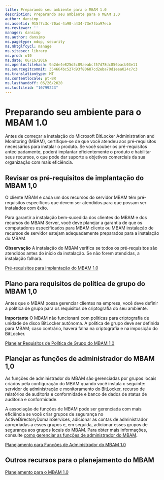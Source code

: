 ```yaml
---
title: Preparando seu ambiente para o MBAM 1.0
description: Preparando seu ambiente para o MBAM 1.0
author: dansimp
ms.assetid: 915f7c3c-70ad-4a90-a434-73e7fba97ecb
ms.reviewer: ''
manager: dansimp
ms.author: dansimp
ms.pagetype: mdop, security
ms.mktglfcycl: manage
ms.sitesec: library
ms.prod: w10
ms.date: 06/16/2016
ms.openlocfilehash: 9a2de4e825d5c89aeabcf57d78dc856bacb03e11
ms.sourcegitcommit: 354664bc527d93f80687cd2eba70d1eea024c7c3
ms.translationtype: MT
ms.contentlocale: pt-BR
ms.lasthandoff: 06/26/2020
ms.locfileid: "10799223"
---
```

# Preparando seu ambiente para o MBAM 1.0


Antes de começar a instalação do Microsoft BitLocker Administration and Monitoring (MBAM), certifique-se de que você atendeu aos pré-requisitos necessários para instalar o produto. Se você souber os pré-requisitos antecipadamente, poderá implantar eficientemente o produto e habilitar seus recursos, o que pode dar suporte a objetivos comerciais da sua organização com mais eficiência.

## Revisar os pré-requisitos de implantação do MBAM 1,0


O cliente MBAM e cada um dos recursos do servidor MBAM têm pré-requisitos específicos que devem ser atendidos para que possam ser instalados com êxito.

Para garantir a instalação bem-sucedida dos clientes do MBAM e dos recursos do MBAM Server, você deve planejar a garantia de que os computadores especificados para MBAM cliente ou MBAM instalação de recursos de servidor estejam adequadamente preparados para a instalação do MBAM.

**Observação**  A instalação do MBAM verifica se todos os pré-requisitos são atendidos antes do início da instalação. Se não forem atendidas, a instalação falhará.

 

[Pré-requisitos para implantação do MBAM 1.0](mbam-10-deployment-prerequisites.md)

## Plano para requisitos de política de grupo do MBAM 1,0


Antes que o MBAM possa gerenciar clientes na empresa, você deve definir a política de grupo para os requisitos de criptografia do seu ambiente.

**Importante**  O MBAM não funcionará com políticas para criptografia de unidade de disco BitLocker autônoma. A política de grupo deve ser definida para MBAM; caso contrário, haverá falha na criptografia e na imposição do BitLocker.

 

[Planejar Requisitos de Política de Grupo do MBAM 1.0](planning-for-mbam-10-group-policy-requirements.md)

## Planejar as funções de administrador do MBAM 1,0


As funções de administrador do MBAM são gerenciadas por grupos locais criados pela configuração do MBAM quando você instala o seguinte: servidor de administração e monitoramento do BitLocker, recurso de relatórios de auditoria e conformidade e banco de dados de status de auditoria e conformidade.

A associação de funções de MBAM pode ser gerenciada com mais eficiência se você criar grupos de segurança no ActiveDirectoryDomainServices, adicionar as contas de administrador apropriadas a esses grupos e, em seguida, adicionar esses grupos de segurança aos grupos locais do MBAM. Para obter mais informações, consulte [como gerenciar as funções de administrador do MBAM](how-to-manage-mbam-administrator-roles-mbam-1.md).

[Planejamento para Funções de Administrador do MBAM 1.0](planning-for-mbam-10-administrator-roles.md)

## Outros recursos para o planejamento do MBAM


[Planejamento para o MBAM 1.0](planning-for-mbam-10.md)

 

 





